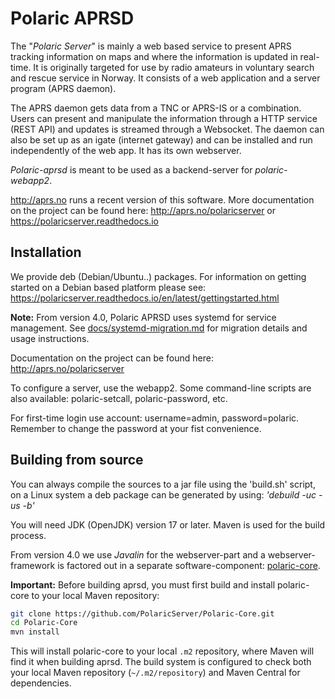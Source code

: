 # Polaric APRSD

The "*Polaric Server*" is mainly a web based service to present APRS tracking information on maps and where 
the information is updated in real-time. It is originally targeted for use by radio amateurs in voluntary 
search and rescue service in Norway. It consists of a web application and a server program (APRS daemon). 
 
The APRS daemon gets data from a TNC or APRS-IS or a combination. Users can present 
and manipulate the information through a HTTP service (REST API) and updates is streamed through a Websocket. 
The daemon can also be set up as an igate (internet gateway) and can be installed and run independently 
of the web app. It has its own webserver. 

*Polaric-aprsd* is meant to be used as a backend-server for *polaric-webapp2*.

http://aprs.no runs a recent version of this software. More documentation on the project can be found here: 
http://aprs.no/polaricserver or https://polaricserver.readthedocs.io

## Installation

We provide deb (Debian/Ubuntu..) packages. For information on getting started on a Debian based platform please 
see: https://polaricserver.readthedocs.io/en/latest/gettingstarted.html

**Note:** From version 4.0, Polaric APRSD uses systemd for service management. See [docs/systemd-migration.md](docs/systemd-migration.md) for migration details and usage instructions.

Documentation on the project can be found here: 
http://aprs.no/polaricserver

To configure a server, use the webapp2. Some command-line scripts are also available: 
polaric-setcall, polaric-password, etc.   

For first-time login use account: username=admin, password=polaric. Remember to change the password at your fist
convenience. 

## Building from source 

You can always compile the sources to a jar file using the 'build.sh' script, on a Linux system a deb package can be generated by using:
   *'debuild -uc -us -b'* 
   
You will need JDK (OpenJDK) version 17 or later. Maven is used for the build process.

From version 4.0 we use *Javalin* for the webserver-part and a webserver-framework is factored out in a separate software-component: [polaric-core](https://github.com/PolaricServer/Polaric-Core). 

**Important:** Before building aprsd, you must first build and install polaric-core to your local Maven repository:
```bash
git clone https://github.com/PolaricServer/Polaric-Core.git
cd Polaric-Core
mvn install
```

This will install polaric-core to your local `.m2` repository, where Maven will find it when building aprsd. The build system is configured to check both your local Maven repository (`~/.m2/repository`) and Maven Central for dependencies. 



